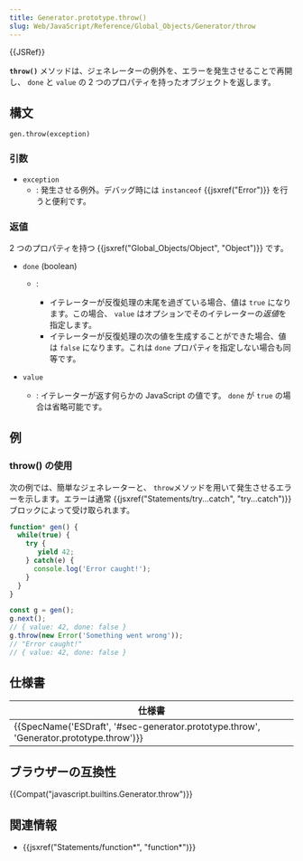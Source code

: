 ```yaml
---
title: Generator.prototype.throw()
slug: Web/JavaScript/Reference/Global_Objects/Generator/throw
---
```


{{JSRef}}

**`throw()`** メソッドは、ジェネレーターの例外を、エラーを発生させることで再開し、 `done` と `value` の 2 つのプロパティを持ったオブジェクトを返します。

## 構文

```
gen.throw(exception)
```

### 引数

- `exception`
  - : 発生させる例外。デバッグ時には `instanceof` {{jsxref("Error")}} を行うと便利です。

### 返値

2 つのプロパティを持つ {{jsxref("Global_Objects/Object", "Object")}} です。

- `done` (boolean)

  - : &#x20;

    - イテレーターが反復処理の末尾を過ぎている場合、値は `true` になります。この場合、 `value` はオプションでそのイテレーターの*返値*を指定します。
    - イテレーターが反復処理の次の値を生成することができた場合、値は `false` になります。これは `done` プロパティを指定しない場合も同等です。

- `value`
  - : イテレーターが返す何らかの JavaScript の値です。 `done` が `true` の場合は省略可能です。

## 例

### throw() の使用

次の例では、簡単なジェネレーターと、 `throw`メソッドを用いて発生させるエラーを示します。エラーは通常 {{jsxref("Statements/try...catch", "try...catch")}} ブロックによって受け取られます。

```js
function* gen() {
  while(true) {
    try {
       yield 42;
    } catch(e) {
      console.log('Error caught!');
    }
  }
}

const g = gen();
g.next();
// { value: 42, done: false }
g.throw(new Error('Something went wrong'));
// "Error caught!"
// { value: 42, done: false }
```

## 仕様書

| 仕様書                                                                                                               |
| -------------------------------------------------------------------------------------------------------------------- |
| {{SpecName('ESDraft', '#sec-generator.prototype.throw', 'Generator.prototype.throw')}} |

## ブラウザーの互換性

{{Compat("javascript.builtins.Generator.throw")}}

## 関連情報

- {{jsxref("Statements/function*", "function*")}}
